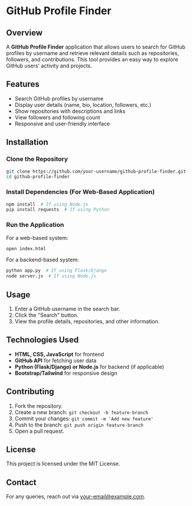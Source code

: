 # GitHub Profile Finder

## Overview
A **GitHub Profile Finder** application that allows users to search for GitHub profiles by username and retrieve relevant details such as repositories, followers, and contributions. This tool provides an easy way to explore GitHub users' activity and projects.

## Features
- Search GitHub profiles by username
- Display user details (name, bio, location, followers, etc.)
- Show repositories with descriptions and links
- View followers and following count
- Responsive and user-friendly interface

## Installation

### Clone the Repository
```bash
git clone https://github.com/your-username/github-profile-finder.git
cd github-profile-finder
```

### Install Dependencies (For Web-Based Application)
```bash
npm install  # If using Node.js
pip install requests  # If using Python
```

### Run the Application
For a web-based system:
```bash
open index.html
```
For a backend-based system:
```bash
python app.py  # If using Flask/Django
node server.js  # If using Node.js
```

## Usage
1. Enter a GitHub username in the search bar.
2. Click the "Search" button.
3. View the profile details, repositories, and other information.

## Technologies Used
- **HTML, CSS, JavaScript** for frontend
- **GitHub API** for fetching user data
- **Python (Flask/Django) or Node.js** for backend (if applicable)
- **Bootstrap/Tailwind** for responsive design

## Contributing
1. Fork the repository.
2. Create a new branch: `git checkout -b feature-branch`
3. Commit your changes: `git commit -m 'Add new feature'`
4. Push to the branch: `git push origin feature-branch`
5. Open a pull request.

## License
This project is licensed under the MIT License.

## Contact
For any queries, reach out via [your-email@example.com](mailto:your-email@example.com).
